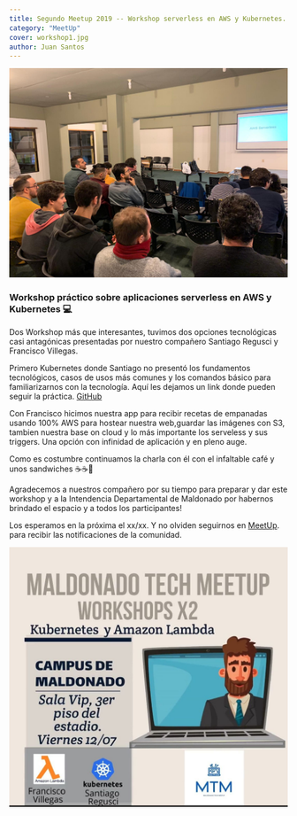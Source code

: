 ```yaml
---
title: Segundo Meetup 2019 -- Workshop serverless en AWS y Kubernetes.
category: "MeetUp"
cover: workshop1.jpg
author: Juan Santos
---
```


![Workshop](./workshop1.jpg)

### Workshop práctico sobre aplicaciones serverless en AWS y Kubernetes 💻

Dos Workshop más que interesantes, tuvimos dos opciones tecnológicas casi antagónicas presentadas por nuestro compañero Santiago Regusci y Francisco Villegas.

Primero Kubernetes donde Santiago no presentó los fundamentos tecnológicos, casos de usos más comunes y los comandos básico para familiarizarnos con la tecnología.
Aquí les dejamos un link donde pueden seguir la práctica. [GitHub](https://github.com/santicomp2014/taller_mtm_k8s)

Con Francisco hicimos nuestra app para recibir recetas de empanadas usando 100% AWS para hostear nuestra web,guardar las imágenes con S3, tambien nuestra base on cloud y lo más importante los serveless y sus triggers.
Una opción con infinidad de aplicación y en pleno auge.

Como es costumbre continuamos la charla con él con el infaltable café y unos sandwiches ☕☕🥪

Agradecemos a nuestros compañero por su tiempo para preparar y dar este workshop y a la Intendencia Departamental de Maldonado por habernos brindado el espacio y a todos los participantes!

Los esperamos en la próxima el xx/xx. Y no olviden seguirnos en [MeetUp](https://www.meetup.com/es/Maldonado-New-Technology-Meetup/). para recibir las notificaciones de la comunidad.

![MettUp](./invitacion.jpeg)